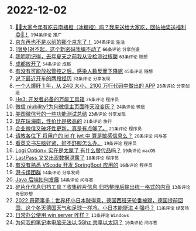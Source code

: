 # 2022-12-02

1. [🍊🍊大家今年有吃云南褚橙（冰糖橙）吗？我来送给大家吃，回帖抽奖送福利😋🧺！](https://www.v2ex.com/t/899506) `194条评论` `推广`
1. [京东再也不是以前的那个京东了！](https://www.v2ex.com/t/899515) `104条评论` `生活`
1. [[限免]对不起，这个新密码我编不动了](https://www.v2ex.com/t/899512) `66条评论` `分享创造`
1. [我明明记得，去年夏天之前我从没检测过核酸](https://www.v2ex.com/t/899504) `63条评论` `随想`
1. [成都放开了](https://www.v2ex.com/t/899502) `54条评论` `成都`
1. [有没有可能放松管控之后，感染人数反而下降呢](https://www.v2ex.com/t/899546) `45条评论` `随想`
1. [说下最近开车的两段经历](https://www.v2ex.com/t/899513) `32条评论` `分享发现`
1. [一个人爆肝 1 年，从 24G 大小、2100 万行代码中做出的 APP](https://www.v2ex.com/t/899559) `26条评论` `分享创造`
1. [He3: 开发者必备的万能工具箱](https://www.v2ex.com/t/899531) `26条评论` `程序员`
1. [微信 niubility?为何微信主页面昨天没变灰？](https://www.v2ex.com/t/899508) `24条评论` `微信`
1. [美国微信号的一些功能测试总结](https://www.v2ex.com/t/899516) `23条评论` `分享发现`
1. [现在玩海南，性价比是极高的](https://www.v2ex.com/t/899533) `21条评论` `旅行`
1. [企业微信又破坏性更新，真是有点够了。](https://www.v2ex.com/t/899521) `21条评论` `程序员`
1. [请教各位下 将用户的 id 在 jwt 中 算是敏感信息么？](https://www.v2ex.com/t/899520) `20条评论` `问与答`
1. [看英文书左脑好紧，好不舒服怎么办。](https://www.v2ex.com/t/899557) `19条评论` `程序员`
1. [Logi Option+ 实在是太屎了 有什么替代品吗？](https://www.v2ex.com/t/899514) `19条评论` `macOS`
1. [LastPass 又又出现数据泄露了](https://www.v2ex.com/t/899547) `18条评论` `程序员`
1. [有没有熟悉 VScode 开发 SpringBoot 应用的](https://www.v2ex.com/t/899538) `16条评论` `程序员`
1. [港卡组团群](https://www.v2ex.com/t/899565) `14条评论` `分享发现`
1. [Java 后端如何发展](https://www.v2ex.com/t/899532) `14条评论` `问与答`
1. [碎片化信息归档工具？收集碎片信息 归档整理后输出统一格式的内容](https://www.v2ex.com/t/899522) `13条评论` `奇思妙想`
1. [2022 奇葩事多：世界杯小日本贼得意，德国西班牙轮番被踢，德国提前回国，这个冬天德国天气和足球一样冷。小日本能挺进 4 强吗？](https://www.v2ex.com/t/899545) `11条评论` `绿茵场`
1. [日常办公使用 win server 咋样？](https://www.v2ex.com/t/899528) `11条评论` `Windows`
1. [为何我的笔记本电脑无法以 5Ghz 共享以太网？](https://www.v2ex.com/t/899500) `10条评论` `问与答`
